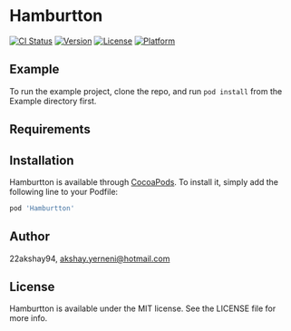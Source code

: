 # Hamburtton

[![CI Status](https://img.shields.io/travis/22akshay94/Hamburtton.svg?style=flat)](https://travis-ci.org/22akshay94/Hamburtton)
[![Version](https://img.shields.io/cocoapods/v/Hamburtton.svg?style=flat)](https://cocoapods.org/pods/Hamburtton)
[![License](https://img.shields.io/cocoapods/l/Hamburtton.svg?style=flat)](https://cocoapods.org/pods/Hamburtton)
[![Platform](https://img.shields.io/cocoapods/p/Hamburtton.svg?style=flat)](https://cocoapods.org/pods/Hamburtton)

## Example

To run the example project, clone the repo, and run `pod install` from the Example directory first.

## Requirements

## Installation

Hamburtton is available through [CocoaPods](https://cocoapods.org). To install
it, simply add the following line to your Podfile:

```ruby
pod 'Hamburtton'
```

## Author

22akshay94, akshay.yerneni@hotmail.com

## License

Hamburtton is available under the MIT license. See the LICENSE file for more info.
